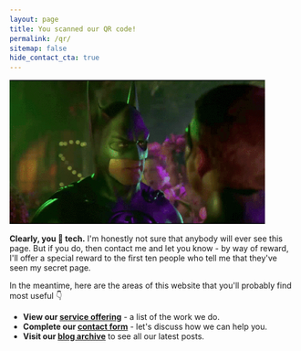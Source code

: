 ```yaml
---
layout: page
title: You scanned our QR code!
permalink: /qr/
sitemap: false
hide_contact_cta: true
---
```


![Batman Forever - credit card](/assets/img/bat-credit-card.gif)

**Clearly, you 💖 tech.** I'm honestly not sure that anybody will ever see this page. But if you do, then contact me and let you know - by way of reward, I'll offer a special reward to the first ten people who tell me that they've seen my secret page.

In the meantime, here are the areas of this website that you'll probably find most useful 👇

* **View our [service offering](/packages)** - a list of the work we do.
* **Complete our [contact form](/contact)** - let's discuss how we can help you.
* **Visit our [blog archive](/blog)** to see all our latest posts.